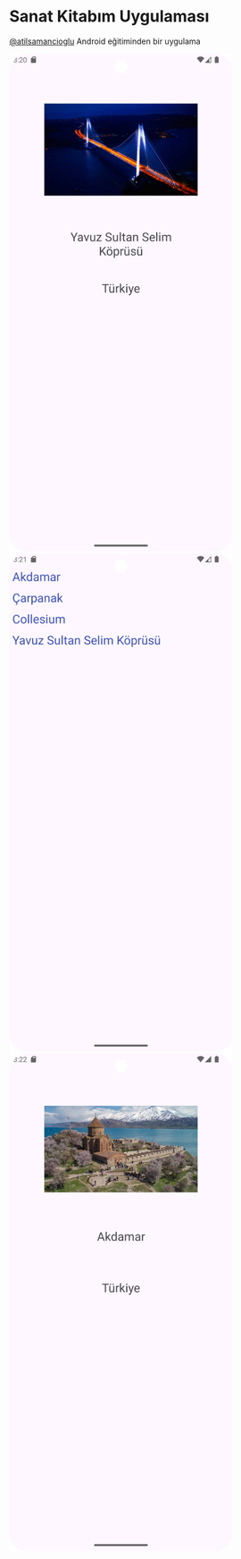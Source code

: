 # Sanat Kitabım Uygulaması 
 [@atilsamancioglu](https://github.com/atilsamancioglu) Android eğitiminden bir uygulama


<img src="screenshout/ss1.png" alt="1. Resim" width="400"/>

<img src="screenshout/ss2.png" alt="2. Resim" width="400"/>

<img src="screenshout/ss3.png" alt="3. Resim" width="400"/>


